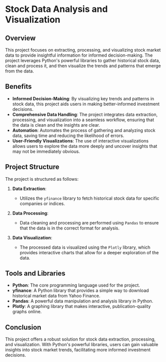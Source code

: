 # Stock Data Analysis and Visualization

## Overview

This project focuses on extracting, processing, and visualizing stock market data to provide insightful information for informed decision-making. The project leverages Python's powerful libraries to gather historical stock data, clean and process it, and then visualize the trends and patterns that emerge from the data.

## Benefits

- **Informed Decision-Making**: By visualizing key trends and patterns in stock data, this project aids users in making better-informed investment decisions.
- **Comprehensive Data Handling**: The project integrates data extraction, processing, and visualization into a seamless workflow, ensuring that the data is clean and the insights are clear.
- **Automation**: Automates the process of gathering and analyzing stock data, saving time and reducing the likelihood of errors.
- **User-Friendly Visualizations**: The use of interactive visualizations allows users to explore the data more deeply and uncover insights that may not be immediately obvious.

## Project Structure

The project is structured as follows:

1. **Data Extraction**:
   - Utilizes the `yfinance` library to fetch historical stock data for specific companies or indices.

2. **Data Processing**:
   - Data cleaning and processing are performed using `Pandas` to ensure that the data is in the correct format for analysis.

3. **Data Visualization**:
   - The processed data is visualized using the `Plotly` library, which provides interactive charts that allow for a deeper exploration of the data.

## Tools and Libraries

- **Python**: The core programming language used for the project.
- **yfinance**: A Python library that provides a simple way to download historical market data from Yahoo Finance.
- **Pandas**: A powerful data manipulation and analysis library in Python.
- **Plotly**: A graphing library that makes interactive, publication-quality graphs online.

## Conclusion
This project offers a robust solution for stock data extraction, processing, and visualization. With Python's powerful libraries, users can gain valuable insights into stock market trends, facilitating more informed investment decisions.
